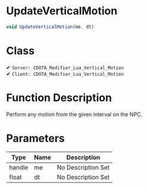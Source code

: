 # UpdateVerticalMotion
```js	
void UpdateVerticalMotion(me, dt)
```
# Class
✔ `Server: CDOTA_Modifier_Lua_Vertical_Motion`  
✔ `Client: CDOTA_Modifier_Lua_Vertical_Motion`  

# Function Description
Perform any motion from the given interval on the NPC.
# Parameters
Type|Name|Description
--|--|--
handle|me|No Description Set
float|dt|No Description Set

